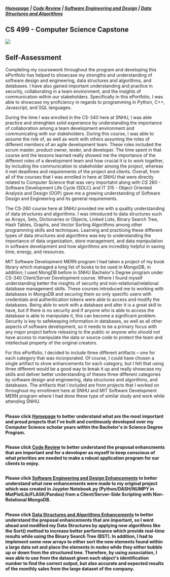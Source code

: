 ##### <a href='https://github.com/Jmeza01/CS-499-Computer-Science-Capstone/blob/main/README.md'>Homepage</a> | <a href='https://youtu.be/gMsfGDs2b3Q'>Code Review</a> | <a href='https://github.com/Jmeza01/CS-499-Computer-Science-Capstone/tree/main/Software%20Engineering%20and%20Design%20Enhancements'>Software Engineering and Design</a> | <a href='https://github.com/Jmeza01/CS-499-Computer-Science-Capstone/tree/main/Data%20Structures%20and%20Algorithms'>Data Structures and Algorithms</a>
## CS 499 - Computer Science Capstone 
<img src="https://marvel-b1-cdn.bc0a.com/f00000000235585/hbu.edu/wp-content/uploads/sites/65/2022/01/computer-science.jpg"></img>

## Self-Assessment
  Completing my coursework throughout the program and developing this ePortfolio has helped to showcase my strengths and understanding of software design and engineering, data structures and algorithms, and databases. I have also gained important understanding and practice in security, collaborating in a team environment, and the insights of communication within our stakeholders. Specifically in this ePortfolio, I was able to showcase my proficiency in regards to programming in Python, C++, Javascript, and SQL languages.

  During the time I was enrolled in the CS-340 here at SNHU, I was able practice and strenghten solid experience by understanding the importance of collaboration among a team development environment and communicating with our stakeholders. During this course, I was able to assume the role of, as well as work with others assuming the roles of different members of an agile development team. These roles included the scrum master, product owner, tester, and developer. The time spent in that course and the lessons learned really showed me the importance of the different roles of a development team and how crucial it is to work together, by including the communication to stakeholder among the project, whereas it met deadlines and requirements of the project and clients. Overall, from all of the courses that I was enrolled in here at SNHU that were directly related to Computer Science that was very importatnt along with CS 260 - Software Development Life Cycle (SDLC) and IT 315 - Object Oriented Analysis and Design (OOP) gave me a growing understanding of Software Design and Engineering and its general requirements.

  The CS-260 course here at SNHU provided me with a quality understanding of data structures and algorithms. I was introduced to data structures such as Arrays, Sets, Dictionaries or Objects, Linked Lists, Binary Search Tree, Hash Tables, Graphs, and Vector Sorting Algorithms among other programming skills and techniques. Learning and practicing these different types of data structures and algorithms was key to understanding the importance of data organization, store management, and data manipulation in software development and how algorithms are incredibly helpful in saving time, energy, and resources.

  MIT Software Development MERN program I had taken a project of my book library which managed a long list of books to be used in MongoDB, in addition; I used MongDB before in SNHU Bachelor's Degree program under CS-340 Client/Server Development course. Where I found myself understanding better the insights of security and non-relational/relational database management skills. These courses introduced me to working with databases in MongoDB and securing them so only specific users with credentials and authentication tokens were able to access and modify the databases. Being able to work with a database and alter it is a great skill to have, but if there is no security and if anyone who is able to access the database is able to manipulate it, this can become a significant problem. Security is key to safekeeping information in databases, as well as all other aspects of software development, so it needs to be a primary focus with any major project before releasing to the public or anyone who should not have access to manipulate the data or source code to protect the team and intellectual property of the original creators.

   For this ePortfolio, I decided to include three different artifacts – one for each category that was incorporated. Of course, I could have chosen a single artifact to show enhancements for each category, but I felt that using three different would be a good way to break it up and really showcase my skills and deliver better understanding of theses three different categories by software design and engineering, data structures and algorithms, and databases. The artifacts that I included are from projects that I worked on throughout my enrollment here at SNHU and MIT Software Development MERN program where I had done these type of similar study and work while attending SNHU. 
##
#### Please click <a href='https://github.com/Jmeza01/CS-499-Computer-Science-Capstone/blob/main/README.md'>Homepage</a> to better understand what are the most important and proud projects that I've built and continously developed over my Computer Science scholar years within the Bachelor's in Science Degree Program.
##
#### Please click <a href='https://youtu.be/gMsfGDs2b3Q'>Code Review</a> to better understand the proposal enhancments that are important and for a developer as myself to keep conscious of what priorities are needed to make a robust application program for our clients to enjoy. 
##
#### Please click <a href='https://github.com/Jmeza01/CS-499-Computer-Science-Capstone/tree/main/Software%20Engineering%20and%20Design%20Enhancements'>Software Engineering and Design Enhancements</a> to better understand what new enhancements were made to my original project which was created in Juypter Notebook.py (Python/DASH/NUMPY in MatPlotLib/FLASK/Pandas) from a Client/Server-Side Scripting with Non-Relational MongoDB.
##
#### Please click <a href='https://github.com/Jmeza01/CS-499-Computer-Science-Capstone/tree/main/Data%20Structures%20and%20Algorithms'>Data Structures and Algorithms Enhancements</a> to better understand the proposal enhancements that are important, so I went ahead and modified my Data Structures by applying new algorithms like the Sort() method to increase better performance which provide real-time results while using the Binary Search Tree (BST). In addition, I had to implement some new arrays to either sort the new elements found within a large data set and place the elements in nodes while they either bubble up or down from the structured tree. Therefore, by using association, I was able to use from the dataset given each object's identification number to find the correct output, but also accurate and expected results of the monthly sales from the large dataset of the company.
##
#### 

